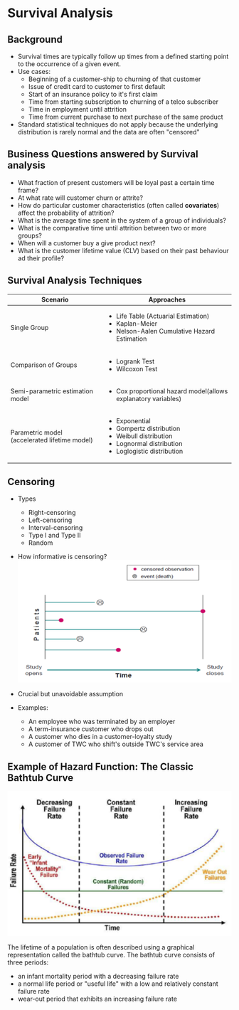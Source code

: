 # Survival Analysis

## Background

- Survival times are typically follow up times from a defined starting point to the occurrence of a given event.
- Use cases:
  - Beginning of a customer-ship to churning of that customer
  - Issue of credit card to customer to first default
  - Start of an insurance policy to it's first claim
  - Time from starting subscription to churning of a telco subscriber
  - Time in employment until attrition
  - Time from current purchase to next purchase of the same product
- Standard statistical techniques do not apply because the underlying distribution is rarely normal and the data are often "censored"

## Business Questions answered by Survival analysis

- What fraction of present customers will be loyal past a certain time frame?
- At what rate will customer churn or attrite?
- How do particular customer characteristics (often called **covariates**) affect the probability of attrition?
- What is the average time spent in the system of a group of individuals?
- What is the comparative time until attrition between two or more groups?
- When will a customer buy a give product next?
- What is the customer lifetime value (CLV) based on their past behaviour ad their profile?

## Survival Analysis Techniques

Scenario   | Approaches
-----------|-------------
Single Group | <ul><li>Life Table (Actuarial Estimation)<li>Kaplan-Meier<li>Nelson-Aalen Cumulative Hazard Estimation</ul>
Comparison of Groups | <ul><li>Logrank Test<li>Wilcoxon Test</ul>
Semi-parametric estimation model | <ul><li>Cox proportional hazard model(allows explanatory variables)</ul>
Parametric model (accelerated lifetime model) | <ul><li>Exponential<li>Gompertz distribution<li>Weibull distribution<li>Lognormal distribution<li>Loglogistic distribution</ul>

## Censoring

- Types 
  - Right-censoring
  - Left-censoring
  - Interval-censoring
  - Type I and Type II
  - Random

- How informative is censoring?
![Illustration of Censored Data from Balavarca](/figure/SampleCensoredData_From_Balavarca.png)

- Crucial but unavoidable assumption
- Examples:
  - An employee who was terminated by an employer
  - A term-insurance customer who drops out 
  - A customer who dies in a customer-loyalty study
  - A customer of TWC who shift's outside TWC's service area
  
## Example of Hazard Function: The Classic Bathtub Curve

![The Classic Bathtub Curve](/figure/TheClassicBathtubCurve.png)

The lifetime of a population is often described using a graphical representation called the bathtub curve. The bathtub curve consists of three periods:
- an infant mortality period with a decreasing failure rate
- a normal life period or "useful life" with a low and relatively constant failure rate
- wear-out period that exhibits an increasing failure rate
